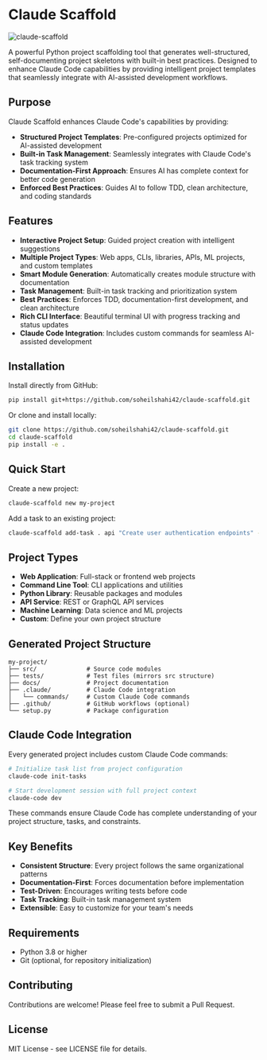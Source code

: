 # Claude Scaffold
![claude-scaffold](https://github.com/user-attachments/assets/01168397-4dff-40fc-92d9-274f1d1934c7)

A powerful Python project scaffolding tool that generates well-structured, self-documenting project skeletons with built-in best practices. Designed to enhance Claude Code capabilities by providing intelligent project templates that seamlessly integrate with AI-assisted development workflows.

## Purpose

Claude Scaffold enhances Claude Code's capabilities by providing:
- **Structured Project Templates**: Pre-configured projects optimized for AI-assisted development
- **Built-in Task Management**: Seamlessly integrates with Claude Code's task tracking system
- **Documentation-First Approach**: Ensures AI has complete context for better code generation
- **Enforced Best Practices**: Guides AI to follow TDD, clean architecture, and coding standards

## Features

- **Interactive Project Setup**: Guided project creation with intelligent suggestions
- **Multiple Project Types**: Web apps, CLIs, libraries, APIs, ML projects, and custom templates
- **Smart Module Generation**: Automatically creates module structure with documentation
- **Task Management**: Built-in task tracking and prioritization system
- **Best Practices**: Enforces TDD, documentation-first development, and clean architecture
- **Rich CLI Interface**: Beautiful terminal UI with progress tracking and status updates
- **Claude Code Integration**: Includes custom commands for seamless AI-assisted development

## Installation

Install directly from GitHub:

```bash
pip install git+https://github.com/soheilshahi42/claude-scaffold.git
```

Or clone and install locally:

```bash
git clone https://github.com/soheilshahi42/claude-scaffold.git
cd claude-scaffold
pip install -e .
```

## Quick Start

Create a new project:

```bash
claude-scaffold new my-project
```

Add a task to an existing project:

```bash
claude-scaffold add-task . api "Create user authentication endpoints" --priority high
```

## Project Types

- **Web Application**: Full-stack or frontend web projects
- **Command Line Tool**: CLI applications and utilities
- **Python Library**: Reusable packages and modules
- **API Service**: REST or GraphQL API services
- **Machine Learning**: Data science and ML projects
- **Custom**: Define your own project structure

## Generated Project Structure

```
my-project/
├── src/              # Source code modules
├── tests/            # Test files (mirrors src structure)
├── docs/             # Project documentation
├── .claude/          # Claude Code integration
│   └── commands/     # Custom Claude Code commands
├── .github/          # GitHub workflows (optional)
└── setup.py          # Package configuration
```

## Claude Code Integration

Every generated project includes custom Claude Code commands:

```bash
# Initialize task list from project configuration
claude-code init-tasks

# Start development session with full project context
claude-code dev
```

These commands ensure Claude Code has complete understanding of your project structure, tasks, and constraints.

## Key Benefits

- **Consistent Structure**: Every project follows the same organizational patterns
- **Documentation-First**: Forces documentation before implementation
- **Test-Driven**: Encourages writing tests before code
- **Task Tracking**: Built-in task management system
- **Extensible**: Easy to customize for your team's needs

## Requirements

- Python 3.8 or higher
- Git (optional, for repository initialization)

## Contributing

Contributions are welcome! Please feel free to submit a Pull Request.

## License

MIT License - see LICENSE file for details.
